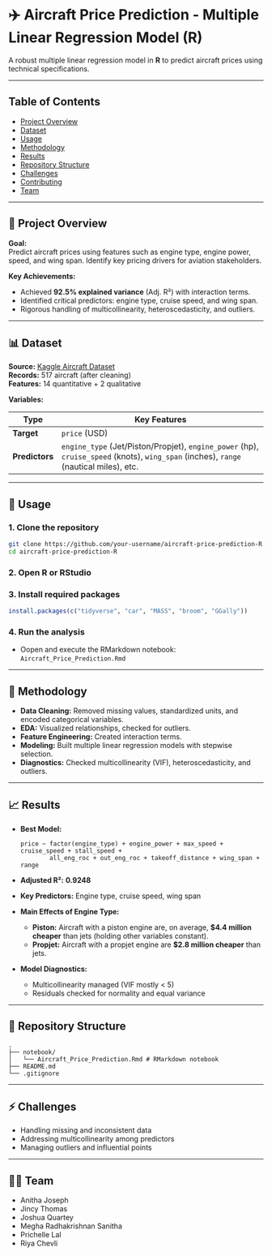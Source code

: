 # ✈️ Aircraft Price Prediction - Multiple Linear Regression Model (R)

A robust multiple linear regression model in **R** to predict aircraft prices using technical specifications. 

---

## Table of Contents

- [Project Overview](#project-overview)
- [Dataset](#dataset)
- [Usage](#usage)
- [Methodology](#methodology)
- [Results](#results)
- [Repository Structure](#repository-structure)
- [Challenges](#challenges)
- [Contributing](#contributing)
- [Team](#team)

---

## 📌 Project Overview

**Goal:**  
Predict aircraft prices using features such as engine type, engine power, speed, and wing span. Identify key pricing drivers for aviation stakeholders.

**Key Achievements:**
- Achieved **92.5% explained variance** (Adj. R²) with interaction terms.
- Identified critical predictors: engine type, cruise speed, and wing span.
- Rigorous handling of multicollinearity, heteroscedasticity, and outliers.

---

## 📊 Dataset

**Source:** [Kaggle Aircraft Dataset](https://www.kaggle.com/datasets/mehmet0sahinn/aircraft-price-analysis-and-prediction-dataset)  
**Records:** 517 aircraft (after cleaning)  
**Features:** 14 quantitative + 2 qualitative

**Variables:**

| Type          | Key Features                                                                 |
|---------------|------------------------------------------------------------------------------|
| **Target**    | `price` (USD)                                                                |
| **Predictors**| `engine_type` (Jet/Piston/Propjet), `engine_power` (hp), `cruise_speed` (knots), `wing_span` (inches), `range` (nautical miles), etc. |

---

## 🚀 Usage

### 1. Clone the repository

```bash
git clone https://github.com/your-username/aircraft-price-prediction-R.git
cd aircraft-price-prediction-R
```

### 2. Open R or RStudio

### 3. Install required packages

```r
install.packages(c("tidyverse", "car", "MASS", "broom", "GGally"))
```

### 4. Run the analysis

- Oopen and execute the RMarkdown notebook:  
  `Aircraft_Price_Prediction.Rmd`

---

## 🧠 Methodology

- **Data Cleaning:** Removed missing values, standardized units, and encoded categorical variables.
- **EDA:** Visualized relationships, checked for outliers.
- **Feature Engineering:** Created interaction terms.
- **Modeling:** Built multiple linear regression models with stepwise selection.
- **Diagnostics:** Checked multicollinearity (VIF), heteroscedasticity, and outliers.

---

## 📈 Results

- **Best Model:**  
  ```
  price ~ factor(engine_type) + engine_power + max_speed + cruise_speed + stall_speed +
          all_eng_roc + out_eng_roc + takeoff_distance + wing_span + range
  ```

- **Adjusted R²:** **0.9248**  
- **Key Predictors:** Engine type, cruise speed, wing span

- **Main Effects of Engine Type:**
    - **Piston:** Aircraft with a piston engine are, on average, **$4.4 million cheaper** than jets (holding other variables constant).
    - **Propjet:** Aircraft with a propjet engine are **$2.8 million cheaper** than jets.

- **Model Diagnostics:**  
  - Multicollinearity managed (VIF mostly < 5)
  - Residuals checked for normality and equal variance

---

## 📂 Repository Structure

```
.                  
├── notebook/                  
│   └── Aircraft_Price_Prediction.Rmd # RMarkdown notebook
├── README.md
└── .gitignore
```

---

## ⚡ Challenges

- Handling missing and inconsistent data
- Addressing multicollinearity among predictors
- Managing outliers and influential points

---


## 👨‍💻 Team

- Anitha Joseph
- Jincy Thomas
- Joshua Quartey
- Megha Radhakrishnan Sanitha
- Prichelle Lal
- Riya Chevli


